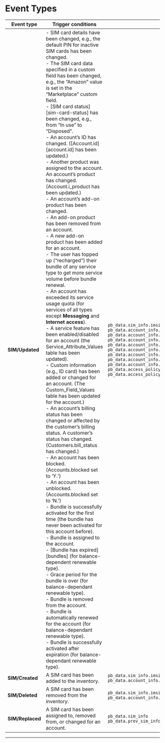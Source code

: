 # Event Types

| Event type       | Trigger conditions                                                                                                                                                                                                                                                                                                                                                                                                                                                                                                                                                                                                                                                                                                                                                                                                                                                                                                                                                                                                                                                                                                                                                                                                                                                                                                                                                                                                                                                                                                                                                                                                                                                                                                                                                                                                                                                                                                                                                                                                                                                                                                                        | Most used fields                                                                                                                                                                                                                                                                                                                                                                                                                                                                                                                   |
| ---------------- | ----------------------------------------------------------------------------------------------------------------------------------------------------------------------------------------------------------------------------------------------------------------------------------------------------------------------------------------------------------------------------------------------------------------------------------------------------------------------------------------------------------------------------------------------------------------------------------------------------------------------------------------------------------------------------------------------------------------------------------------------------------------------------------------------------------------------------------------------------------------------------------------------------------------------------------------------------------------------------------------------------------------------------------------------------------------------------------------------------------------------------------------------------------------------------------------------------------------------------------------------------------------------------------------------------------------------------------------------------------------------------------------------------------------------------------------------------------------------------------------------------------------------------------------------------------------------------------------------------------------------------------------------------------------------------------------------------------------------------------------------------------------------------------------------------------------------------------------------------------------------------------------------------------------------------------------------------------------------------------------------------------------------------------------------------------------------------------------------------------------------------------------- | ---------------------------------------------------------------------------------------------------------------------------------------------------------------------------------------------------------------------------------------------------------------------------------------------------------------------------------------------------------------------------------------------------------------------------------------------------------------------------------------------------------------------------------- |
| **SIM/Updated**  | - SIM card details have been changed, e.g., the default PIN for inactive SIM cards has been changed.<br>- The SIM card data specified in a custom field has been changed, e.g., the “Amazon” value is set in the “Marketplace” custom field.<br>- [SIM card status][sim-card-status] has been changed, e.g., from “In use” to “Disposed”.<br>- An account’s ID has changed. ([Account.id][account.id] has been updated.)<br>- Another product was assigned to the account. An account’s product has changed. (Account.i_product has been updated.)<br>- An account’s add-on product has been changed.<br>- An add-on product has been removed from an account.<br>- A new add-on product has been added for an account.<br>- The user has topped up (“recharged”) their bundle of any service type to get more service volume before bundle renewal.<br>- An account has exceeded its service usage quota (for services of all types except **Messaging** and **Internet access**).<br>- A service feature has been enabled/disabled for an account (the Service_Attribute_Values table has been updated).<br>- Custom information (e.g., ID card) has been added or changed for an account. (The Custom_Field_Values table has been updated for the account.)<br>- An account’s billing status has been changed or affected by the customer’s billing status. A customer’s status has changed. (Customers.bill_status has changed.)<br>- An account has been blocked. (Accounts.blocked set to ‘Y.’)<br>- An account has been unblocked. (Accounts.blocked set to ‘N.’)<br>- Bundle is successfully activated for the first time (the bundle has never been activated for this account before).<br>- Bundle is assigned to the account.<br>- [Bundle has expired][bundles] (for balance-dependent renewable type).<br>- Grace period for the bundle is over (for balance-dependant renewable type).<br>- Bundle is removed from the account.<br>- Bundle is automatically renewed for the account (for balance-dependant renewable type).<br>- Bundle is successfully activated after expiration (for balance-dependant renewable type). | `pb_data.sim_info.imsi`<br>`pb_data.account_info.i_account`<br>`pb_data.account_info.i_product`<br>`pb_data.account_info.bill_status`<br>`pb_data.account_info.blocked`<br>`pb_data.account_info.product_name`<br>`pb_data.account_info.assigned_addons[].i_product`<br>`pb_data.account_info.assigned_addons[].name`<br>`pb_data.account_info.assigned_addons[].i_vd_plan`<br>`pb_data.access_policy_info.attributes["name"=="cs_profile"].values[0]`<br>`pb_data.access_policy_info.attributes["name"=="eps_profile"].values[0]` |
| **SIM/Created**  | A SIM card has been added to the inventory.                                                                                                                                                                                                                                                                                                                                                                                                                                                                                                                                                                                                                                                                                                                                                                                                                                                                                                                                                                                                                                                                                                                                                                                                                                                                                                                                                                                                                                                                                                                                                                                                                                                                                                                                                                                                                                                                                                                                                                                                                                                                                               | `pb_data.sim_info.imsi`<br>`pb_data.account_info.i_account`                                                                                                                                                                                                                                                                                                                                                                                                                                                                        |
| **SIM/Deleted**  | A SIM card has been removed from the inventory.                                                                                                                                                                                                                                                                                                                                                                                                                                                                                                                                                                                                                                                                                                                                                                                                                                                                                                                                                                                                                                                                                                                                                                                                                                                                                                                                                                                                                                                                                                                                                                                                                                                                                                                                                                                                                                                                                                                                                                                                                                                                                           | `pb_data.sim_info.imsi`<br>`pb_data.account_info.i_account`                                                                                                                                                                                                                                                                                                                                                                                                                                                                        |
| **SIM/Replaced** | A SIM card has been assigned to, removed from, or changed for an account.                                                                                                                                                                                                                                                                                                                                                                                                                                                                                                                                                                                                                                                                                                                                                                                                                                                                                                                                                                                                                                                                                                                                                                                                                                                                                                                                                                                                                                                                                                                                                                                                                                                                                                                                                                                                                                                                                                                                                                                                                                                                 | `pb_data.sim_info`<br>`pb_data.prev_sim_info`                                                                                                                                                                                                                                                                                                                                                                                                                                                                                      |

---
